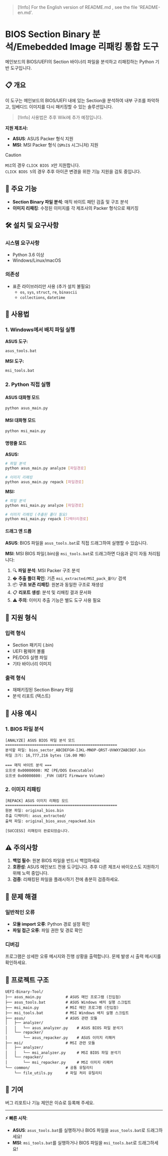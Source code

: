 > [!Info]
> For the English version of README.md , see the file 'README-en.md'.

# BIOS Section Binary 분석/Emebedded Image 리패킹 통합 도구

메인보드의 BIOS/UEFI의 Section 바이너리 파일을 분석하고 리패킹하는 Python 기반 도구입니다.

## 📋 개요

이 도구는 메인보드의 BIOS/UEFI 내에 있는 Section을 분석하여 내부 구조를 파악하고, 임베디드 이미지를 다시 패키징할 수 있는 솔루션입니다.

> [!Info]
> 사용법은 추후 Wiki에 추가 예정입니다.

**지원 제조사:**
- **ASUS**: ASUS Packer 형식 지원
- **MSI**: MSI Packer 형식 (`$MsI$` 시그니처) 지원

> [!CAUTION]
> `MSI`의 경우 `CLICK BIOS X`만 지원합니다.<br>`CLICK BIOS 5`의 경우 추후 아이콘 변경을 위한 기능 지원을 검토 중입니다.

## 🚀 주요 기능

- **Section Binary 파일 분석**: 매직 바이트 패턴 검출 및 구조 분석
- **이미지 리패킹**: 수정된 이미지를 각 제조사의 Packer 형식으로 패키징

## 🛠️ 설치 및 요구사항

### 시스템 요구사항
- Python 3.6 이상
- Windows/Linux/macOS

### 의존성
- 표준 라이브러리만 사용 (추가 설치 불필요)
  - `os`, `sys`, `struct`, `re`, `binascii`
  - `collections`, `datetime`

## 🎯 사용법

### 1. Windows에서 배치 파일 실행

**ASUS 도구:**
```bash
asus_tools.bat
```

**MSI 도구:**
```bash
msi_tools.bat
```

### 2. Python 직접 실행

#### ASUS 대화형 모드
```bash
python asus_main.py
```

#### MSI 대화형 모드
```bash
python msi_main.py
```

#### 명령줄 모드

**ASUS:**
```bash
# 파일 분석
python asus_main.py analyze [파일경로]

# 이미지 리패킹
python asus_main.py repack [파일경로]
```

**MSI:**
```bash
# 파일 분석
python msi_main.py analyze [파일경로]

# 이미지 리패킹 (추출된 폴더 필요)
python msi_main.py repack [디렉터리경로]
```

#### 드래그 앤 드롭
**ASUS**: BIOS 파일을 `asus_tools.bat`로 직접 드래그하여 실행할 수 있습니다.

**MSI**: MSI BIOS 파일(.bin)을 `msi_tools.bat`로 드래그하면 다음과 같이 자동 처리됩니다:
1. 🔍 **파일 분석**: MSI Packer 구조 분석
2. � **추출 폴더 확인**: 기존 `msi_extracted/MSI_pack_폴더/` 검색
3. 📦 **구조 보존 리패킹**: 원본과 동일한 구조로 재생성
4. 📋 **리포트 생성**: 분석 및 리패킹 결과 문서화
5. ⚠️ **주의**: 이미지 추출 기능은 별도 도구 사용 필요

## 🔧 지원 형식

### 입력 형식
- Section 패키지 (.bin)
- UEFI 펌웨어 볼륨
- PE/DOS 실행 파일
- 기타 바이너리 이미지

### 출력 형식
- 재패키징된 Section Binary 파일
- 분석 리포트 (텍스트)

## 📝 사용 예시

### 1. BIOS 파일 분석
```
[ANALYZE] ASUS BIOS 파일 분석 모드
==================================================
분석할 파일: bios_sector_ABCDEFGH-IJKL-MNOP-QRST-UVWXYZABCDEF.bin
파일 크기: 16,777,216 bytes (16.00 MB)

=== 매직 바이트 분석 ===
오프셋 0x00000000: MZ (PE/DOS Executable)
오프셋 0x00000800: _FVH (UEFI Firmware Volume)
```

### 2. 이미지 리패킹
```
[REPACK] ASUS 이미지 리패킹 모드
==================================================
원본 파일: original_bios.bin
추출 디렉터리: asus_extracted/
출력 파일: original_bios_asus_repacked.bin

[SUCCESS] 리패킹이 완료되었습니다.
```

## ⚠️ 주의사항

1. **백업 필수**: 원본 BIOS 파일을 반드시 백업하세요
2. **호환성**: ASUS 메인보드 전용 도구입니다. 추후 다른 제조사 바이오스도 지원하기 위해 노력 중입니다.
3. **검증**: 리패킹된 파일을 플래시하기 전에 충분히 검증하세요.
## 🐛 문제 해결

### 일반적인 오류
- **모듈 import 오류**: Python 경로 설정 확인
- **파일 접근 오류**: 파일 권한 및 경로 확인

### 디버깅
프로그램은 상세한 오류 메시지와 진행 상황을 출력합니다. 문제 발생 시 출력 메시지를 확인하세요.

## 📁 프로젝트 구조

```
UEFI-Binary-Tool/
├── asus_main.py           # ASUS 메인 프로그램 (진입점)
├── asus_tools.bat         # ASUS Windows 배치 실행 스크립트
├── msi_main.py            # MSI 메인 프로그램 (진입점)
├── msi_tools.bat          # MSI Windows 배치 실행 스크립트
├── asus/                  # ASUS 관련 모듈
│   ├── analyzer/
│   │   └── asus_analyzer.py    # ASUS BIOS 파일 분석기
│   └── repacker/
│       └── asus_repacker.py    # ASUS 이미지 리패커
├── msi/                   # MSI 관련 모듈
│   ├── analyzer/
│   │   └── msi_analyzer.py     # MSI BIOS 파일 분석기
│   └── repacker/
│       └── msi_repacker.py     # MSI 이미지 리패커
└── common/                # 공통 유틸리티
    └── file_utils.py      # 파일 처리 유틸리티
```

## 🤝 기여

버그 리포트나 기능 제안은 이슈로 등록해 주세요.

---

**⚡ 빠른 시작**: 
- **ASUS**: `asus_tools.bat`를 실행하거나 BIOS 파일을 `asus_tools.bat`로 드래그하세요!
- **MSI**: `msi_tools.bat`를 실행하거나 BIOS 파일을 `msi_tools.bat`로 드래그하세요!
